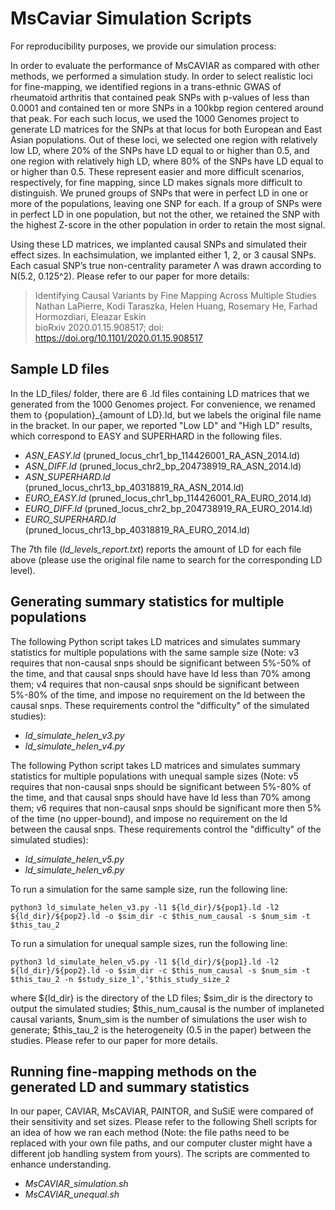 # MsCaviar Simulation Scripts
For reproducibility purposes, we provide our simulation process:

In order to evaluate the performance of MsCAVIAR as compared with other methods, we performed a simulation study. 
In order to select realistic loci for fine-mapping, we identified regions in a trans-ethnic GWAS of rheumatoid arthritis that contained peak SNPs with p-values of less than 0.0001 and contained ten or more SNPs in a 100kbp region centered around that peak. For each such locus, we used the 1000 Genomes project to generate LD matrices for the SNPs at that locus for both European and East Asian populations. Out of these loci, we selected one region with relatively low LD, where 20% of the SNPs have LD equal to or higher than 0.5, and one region with relatively high LD, where 80% of the SNPs have LD equal to or higher than 0.5. These represent easier and more difficult scenarios, respectively, for fine mapping, since LD makes signals more difficult to distinguish. We pruned groups of SNPs that were in perfect LD in one or more of the populations, leaving one SNP for each. If a group of SNPs were in perfect LD in one population, but not the other, we retained the SNP with the highest Z-score in the other population in order to retain the most signal.

Using these LD matrices, we implanted causal SNPs and simulated their effect sizes. In eachsimulation,  we implanted either  1, 2, or 3 causal SNPs. Each casual SNP’s true non-centrality parameter Λ was drawn according to N(5.2, 0.125^2). Please refer to our paper for more details:

> Identifying Causal Variants by Fine Mapping Across Multiple Studies  
> Nathan LaPierre, Kodi Taraszka, Helen Huang, Rosemary He, Farhad Hormozdiari, Eleazar Eskin  
> bioRxiv 2020.01.15.908517; doi: https://doi.org/10.1101/2020.01.15.908517

## Sample LD files
In the LD_files/ folder, there are 6 .ld files containing LD matrices that we generated from the 1000 Genomes project. For convenience, we renamed them to {population}\_{amount of LD}.ld, but we labels the original file name in the bracket. In our paper, we reported "Low LD" and "High LD" results, which correspond to EASY and SUPERHARD in the following files.
* _ASN_EASY.ld_ (pruned_locus_chr1_bp_114426001_RA_ASN_2014.ld)
* _ASN_DIFF.ld_ (pruned_locus_chr2_bp_204738919_RA_ASN_2014.ld)
* _ASN_SUPERHARD.ld_ (pruned_locus_chr13_bp_40318819_RA_ASN_2014.ld)
* _EURO_EASY.ld_ (pruned_locus_chr1_bp_114426001_RA_EURO_2014.ld)
* _EURO_DIFF.ld_ (pruned_locus_chr2_bp_204738919_RA_EURO_2014.ld)
* _EURO_SUPERHARD.ld_ (pruned_locus_chr13_bp_40318819_RA_EURO_2014.ld)

The 7th file (_ld_levels_report.txt_) reports the amount of LD for each file above (please use the original file name to search for the corresponding LD level).

## Generating summary statistics for multiple populations
The following Python script takes LD matrices and simulates summary statistics for multiple populations with the same sample size (Note: v3 requires that non-causal snps should be significant between 5%-50% of the time, and that causal snps should have have ld less than 70% among them; v4 requires that non-causal snps should be significant between 5%-80% of the time, and impose no requirement on the ld between the causal snps. These requirements control the "difficulty" of the simulated studies):
* _ld_simulate_helen_v3.py_
* _ld_simulate_helen_v4.py_

The following Python script takes LD matrices and simulates summary statistics for multiple populations with unequal sample sizes (Note: v5 requires that non-causal snps should be significant between 5%-80% of the time, and that causal snps should have have ld less than 70% among them; v6 requires that non-causal snps should be significant more then 5% of the time (no upper-bound), and impose no requirement on the ld between the causal snps. These requirements control the "difficulty" of the simulated studies):
* _ld_simulate_helen_v5.py_
* _ld_simulate_helen_v6.py_

To run a simulation for the same sample size, run the following line:
```
python3 ld_simulate_helen_v3.py -l1 ${ld_dir}/${pop1}.ld -l2 ${ld_dir}/${pop2}.ld -o $sim_dir -c $this_num_causal -s $num_sim -t $this_tau_2
```
To run a simulation for unequal sample sizes, run the following line:
```
python3 ld_simulate_helen_v5.py -l1 ${ld_dir}/${pop1}.ld -l2 ${ld_dir}/${pop2}.ld -o $sim_dir -c $this_num_causal -s $num_sim -t $this_tau_2 -n $study_size_1','$this_study_size_2
```
where ${ld_dir} is the directory of the LD files; $sim_dir is the directory to output the simulated studies; $this_num_causal is the number of implaneted causal variants, $num_sim is the number of simulations the user wish to generate; $this_tau_2 is the heterogeneity (0.5 in the paper) between the studies. Please refer to our paper for more details.

## Running fine-mapping methods on the generated LD and summary statistics
In our paper, CAVIAR, MsCAVIAR, PAINTOR, and SuSiE were compared of their sensitivity and set sizes. Please refer to the following Shell scripts for an idea of how we ran each method (Note: the file paths need to be replaced with your own file paths, and our computer cluster might have a different job handling system from yours). The scripts are commented to enhance understanding.

* _MsCAVIAR_simulation.sh_
* _MsCAVIAR_unequal.sh_
